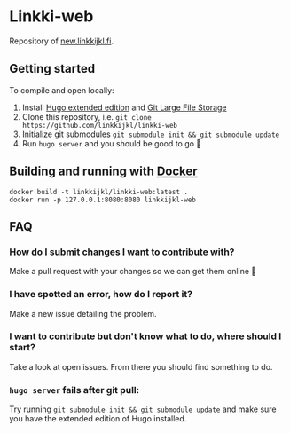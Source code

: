 # Linkki-web

Repository of [new.linkkijkl.fi](https://new.linkkijkl.fi).


## Getting started

To compile and open locally:
1. Install [Hugo extended edition](https://gohugo.io/) and [Git Large File Storage](https://git-lfs.com)
2. Clone this repository, i.e. `git clone https://github.com/linkkijkl/linkki-web`
3. Initialize git submodules `git submodule init && git submodule update`
4. Run `hugo server` and you should be good to go 🎉


## Building and running with [Docker](https://www.docker.com/)

```shell
docker build -t linkkijkl/linkki-web:latest .
docker run -p 127.0.0.1:8080:8080 linkkijkl-web
```


## FAQ

### How do I submit changes I want to contribute with?

Make a pull request with your changes so we can get them online 🙂

### I have spotted an error, how do I report it?

Make a new issue detailing the problem.

### I want to contribute but don't know what to do, where should I start?

Take a look at open issues. From there you should find something to do.

### `hugo server` fails after git pull:

Try running `git submodule init && git submodule update` and make sure
you have the extended edition of Hugo installed.
